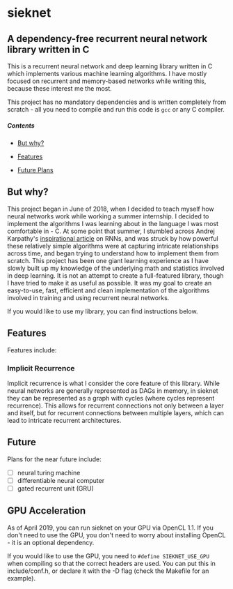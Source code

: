 # sieknet

## A dependency-free recurrent neural network library written in C
This is a recurrent neural network and deep learning library written in C which implements various machine learning algorithms. I have mostly focused on recurrent and memory-based networks while writing this, because these interest me the most.

This project has no mandatory dependencies and is written completely from scratch - all you need to compile and run this code is `gcc` or any C compiler.

##### Contents  
- [But why?](#purpose)  

- [Features](#features)  

- [Future Plans](#future)  

<a name="purpose"/>

## But why?

This project began in June of 2018, when I decided to teach myself how neural networks work while working a summer internship. I decided to implement the algorithms I was learning about in the language I was most comfortable in - C. At some point that summer, I stumbled across Andrej Karpathy's [inspirational article](http://karpathy.github.io/2015/05/21/rnn-effectiveness/) on RNNs, and was struck by how powerful these relatively simple algorithms were at capturing intricate relationships across time, and began trying to understand how to implement them from scratch. This project has been one giant learning experience as I have slowly built up my knowledge of the underlying math and statistics involved in deep learning. It is not an attempt to create a full-featured library, though I have tried to make it as useful as possible. It was my goal to create an easy-to-use, fast, efficient and clean implementation of the algorithms involved in training and using recurrent neural networks.

If you would like to use my library, you can find instructions below.

<a name="features"/>

## Features

Features include:

### Implicit Recurrence

Implicit recurrence is what I consider the core feature of this library. While neural networks are generally represented as DAGs in memory, in sieknet they can be represented as a graph with cycles (where cycles represent recurrence). This allows for recurrent connections not only between a layer and itself, but for recurrent connections between multiple layers, which can lead to intricate recurrent architectures.

<a name="future"/>

## Future

Plans for the near future include:
- [ ] neural turing machine
- [ ] differentiable neural computer
- [ ] gated recurrent unit (GRU)

<a name="gpu">

## GPU Acceleration

As of April 2019, you can run sieknet on your GPU via OpenCL 1.1. If you don't need to use the GPU, you don't need to worry about installing OpenCL - it is an optional dependency.

If you would like to use the GPU, you need to `#define SIEKNET_USE_GPU` when compiling so that the correct headers are used. You can put this in include/conf.h, or declare it with the -D flag (check the Makefile for an example).

